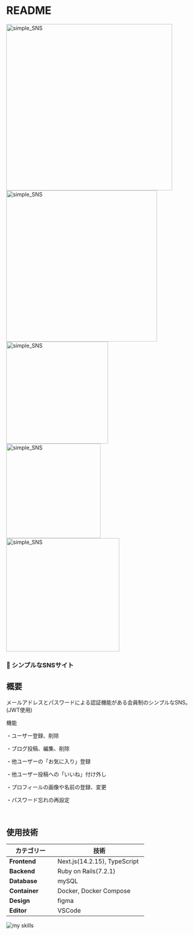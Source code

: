 # README
<img src="https://github.com/user-attachments/assets/3234aaba-bb23-4c6b-b5bb-cc044acaccbe" alt="simple_SNS" width="440" />
<img src="https://github.com/user-attachments/assets/7b25a646-0239-42d3-83dd-020e88a8d6e6" alt="simple_SNS" width="400" />
<br>
<img src="https://github.com/user-attachments/assets/9c3d1827-c077-4544-8341-718c0ca87293" alt="simple_SNS" width="270" />
<img src="https://github.com/user-attachments/assets/4328628f-0de4-4908-ae62-03265e510820" alt="simple_SNS" width="250" />
<img src="https://github.com/user-attachments/assets/1ea918dc-1105-4135-878b-5726400b4842" alt="simple_SNS" width="300" />

### 💬 シンプルなSNSサイト

## 概要

メールアドレスとパスワードによる認証機能がある会員制のシンプルなSNS。(JWT使用)

機能

・ユーザー登録、削除

・ブログ投稿、編集、削除

・他ユーザーの「お気に入り」登録

・他ユーザー投稿への「いいね」付け外し

・プロフィールの画像や名前の登録、変更

・パスワード忘れの再設定

<br>

## 使用技術
| カテゴリー　　        | 技術　　　　　　              　|
|---------------------|-------------------           |
| **Frontend**       | Next.js(14.2.15), TypeScript  |
| **Backend**        | Ruby on Rails(7.2.1)   　　　　 |
| **Database**       | mySQL         　　　 　　　　　　|
| **Container**      | Docker, Docker Compose        |
| **Design**         | figma              　　　　　　 |
| **Editor**         | VSCode             　　　　　　 |
<img alt="my skills" src="https://skillicons.dev/icons?theme=dark&perline=7&i=html,css,scss,ts,react,next,rails,figma,docker,vscode,github" />

